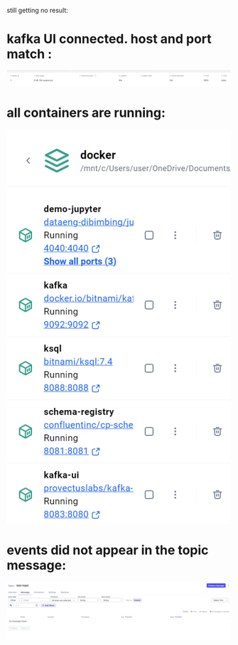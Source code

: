 still getting no result:

# kafka UI connected. host and port match :
![host and port](kafka-error/kafka%20UI%20port%20and%20host%20match.png)





# all containers are running:
![container](kafka-error/container.png)





# events did not appear in the topic message:
![message](kafka-error/topic.%20there%20is%20no%20message.png)